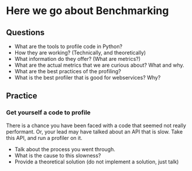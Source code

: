 # Here we go about Benchmarking


## Questions
- What are the tools to profile code in Python?
- How they are working? (Technically, and theoretically)
- What information do they offer? (What are metrics?)
- What are the actual metrics that we are curious about? What and why.
- What are the best practices of the profiling?
- What is the best profiler that is good for webservices? Why?


## Practice


### Get yourself a code to profile
There is a chance you have been faced with a code that seemed not really
performant. Or, your lead may have talked about an API that is slow.
Take this API, and run a profiler on it.

- Talk about the process you went through.
- What is the cause to this slowness?
- Provide a theoretical solution (do not implement a solution, just talk)
